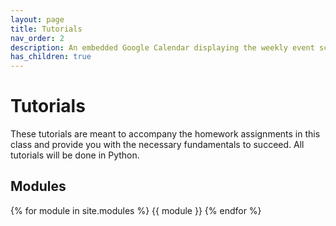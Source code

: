 ```yaml
---
layout: page
title: Tutorials
nav_order: 2
description: An embedded Google Calendar displaying the weekly event schedule.
has_children: true
---
```


# Tutorials

These tutorials are meant to accompany the homework assignments in this class and provide you with the necessary fundamentals to succeed. All tutorials will be done in Python. 

## Modules

{% for module in site.modules %}
{{ module }}
{% endfor %}
